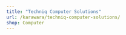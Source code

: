 ```yaml
---
title: "Techniq Computer Solutions"
url: /karawara/techniq-computer-solutions/
shop: Computer
---
```

